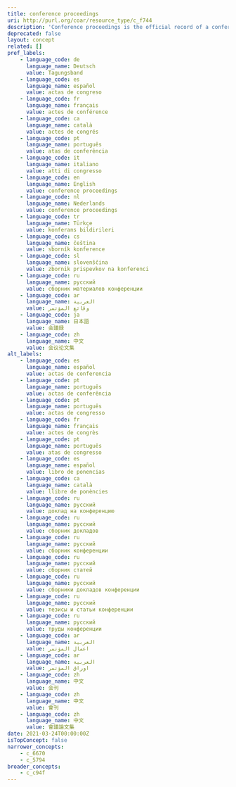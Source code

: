 ```yaml
---
title: conference proceedings
uri: http://purl.org/coar/resource_type/c_f744
description: 'Conference proceedings is the official record of a conference meeting. It is a collection of documents which corresponds to the presentations given at the conference. It may include additional content. [Source: http://www.ieee.org/documents/confprocdefined.pdf ]'
deprecated: false
layout: concept
related: []
pref_labels:
    - language_code: de
      language_name: Deutsch
      value: Tagungsband
    - language_code: es
      language_name: español
      value: actas de congreso
    - language_code: fr
      language_name: français
      value: actes de conférence
    - language_code: ca
      language_name: català
      value: actes de congrés
    - language_code: pt
      language_name: português
      value: atas de conferência
    - language_code: it
      language_name: italiano
      value: atti di congresso
    - language_code: en
      language_name: English
      value: conference proceedings
    - language_code: nl
      language_name: Nederlands
      value: conference proceedings
    - language_code: tr
      language_name: Türkçe
      value: konferans bildirileri
    - language_code: cs
      language_name: čeština
      value: sborník konference
    - language_code: sl
      language_name: slovenščina
      value: zbornik prispevkov na konferenci
    - language_code: ru
      language_name: русский
      value: сборник материалов конференции
    - language_code: ar
      language_name: العربية
      value: وقائع المؤتمر
    - language_code: ja
      language_name: 日本語
      value: 会議録
    - language_code: zh
      language_name: 中文
      value: 会议论文集
alt_labels:
    - language_code: es
      language_name: español
      value: actas de conferencia
    - language_code: pt
      language_name: português
      value: actas de conferência
    - language_code: pt
      language_name: português
      value: actas de congresso
    - language_code: fr
      language_name: français
      value: actes de congrès
    - language_code: pt
      language_name: português
      value: atas de congresso
    - language_code: es
      language_name: español
      value: libro de ponencias
    - language_code: ca
      language_name: català
      value: llibre de ponències
    - language_code: ru
      language_name: русский
      value: доклад на конференцию
    - language_code: ru
      language_name: русский
      value: сборник докладов
    - language_code: ru
      language_name: русский
      value: сборник конференции
    - language_code: ru
      language_name: русский
      value: сборник статей
    - language_code: ru
      language_name: русский
      value: сборники докладов конференции
    - language_code: ru
      language_name: русский
      value: тезисы и статьи конференции
    - language_code: ru
      language_name: русский
      value: труды конференции
    - language_code: ar
      language_name: العربية
      value: اعمال المؤتمر
    - language_code: ar
      language_name: العربية
      value: اوراق المؤتمر
    - language_code: zh
      language_name: 中文
      value: 会刊
    - language_code: zh
      language_name: 中文
      value: 會刊
    - language_code: zh
      language_name: 中文
      value: 會議論文集
date: 2021-03-24T00:00:00Z
isTopConcept: false
narrower_concepts:
    - c_6670
    - c_5794
broader_concepts:
    - c_c94f
---
```


